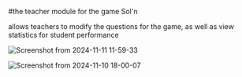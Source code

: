 #the teacher module for the game Sol'n

allows teachers to modify the questions for the game, as well as view statistics for student performance

![Screenshot from 2024-11-11 11-59-33](https://github.com/user-attachments/assets/ad9950c3-eb9b-46b2-9844-8953777d581b)

![Screenshot from 2024-11-10 18-00-07](https://github.com/user-attachments/assets/6b969cba-abb7-460d-8e36-58466656a065)

